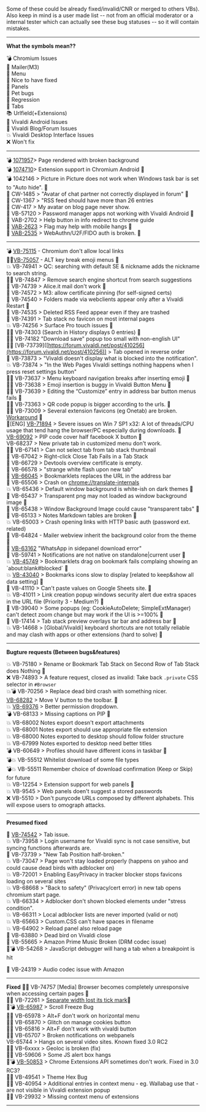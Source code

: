 Some of these could be already fixed/invalid/CNR or merged to others VBs).  
Also keep in mind is a user made list -- not from an official moderator or a internal tester which can actually see these bug statuses -- so it will contain mistakes.

* * *

**What the symbols mean??**

💣 Chromium Issues  
📧 Mailer(M3)  
💬 Menu  
🧡 Nice to have fixed  
🎰 Panels  
💖 Pet bugs  
🔺 Regression  
🎹 Tabs  
📚 Urlfield(+Extensions)  
📶 Vivaldi Android Issues  
🚩 Vivaldi Blog/Forum Issues  
💥 Vivaldi Desktop Interface Issues  
❌ Won't fix

* * *

💣 [1071957](https://bugs.chromium.org/p/chromium/issues/detail?id=1042146)\> Page rendered with broken background  
💣 [1074710](https://bugs.chromium.org/p/chromium/issues/detail?id=1074710)\> Extension support in Chromium Android 💖  
💣 1042146 > Picture in Picture does not work when Windows task bar is set to "Auto hide". 💖  
🚩 CW-1485 > "Avatar of chat partner not correctly displayed in forum" 🧡  
🚩 CW-1367 > "RSS feed should have more than 26 entries  
🚩 CW-417 > My avatar on blog page never show.  
📶 VB-57120 > Password manager apps not working with Vivaldi Android 🧡  
📶 VAB-2702 > Help button in info redirect to chrome guide  
📶 [VAB-2623](https://forum.vivaldi.net/post/410520) > Flag may help with mobile hangs 💖  
📶 [VAB-2535](https://forum.vivaldi.net/topic/51827/webauthn-u2f-fido-not-working) > WebAuthn/U2F/FIDO auth is broken. 🧡

* * *

💣 [VB-75115](https://forum.vivaldi.net/post/424472) - Chromium don't allow local links  
🔺💬[VB-75057](https://forum.vivaldi.net/post/423738) - ALT key break emoji menus 🧡  
💥 VB-74941 > QC: searching with default SE & nickname adds the nickname to search string.  
🔺💥 VB-74847 > Remove search engine shortcut from search suggestions  
📧 VB-74739 > Alice.it mail don't work 💖  
📧 VB-74572 > M3: allow certificate pinning (for self-signed certs)  
📧 VB-74540 > Folders made via webclients appear only after a Vivaldi Restart 💖  
📧 VB-74535 > Deleted RSS Feed appear even if they are trashed  
🎹 VB-74391 > Tab stack no favicon on most internal pages  
💥 VB-74256 > Surface Pro touch issues 💖  
🔺💥 VB-74303 (Search in History displays 0 entries) 💖  
🔺💥 VB-74182 "Download save" popup too small with non-english UI"  
🔺💥 \[VB-73739\]([https://forum.vivaldi.net/post/410256](https://forum.vivaldi.net/post/410256)) > Tab opened in reverse order  
🎹 VB-73873 > "Vivaldi doesn't display what is blocked into the notification".  
💥 VB-73874 > "In the Web Pages Vivaldi settings nothing happens when I press reset settings button"  
🔺💬 VB-73637 > Menu keyboard navigation breaks after inserting emoji 🧡  
🔺💬 VB-73638 > Emoji insertion is buggy in Vivaldi Button Menu 🧡  
🔺💬 VB-73639 > Editing the “Customize” entry in address bar button menus fails 🧡  
🔺🎹 VB-73363 > QR code popup is bigger according to the urls. 🧡  
🔺🎹 VB-73009 > Several extension favicons (eg Onetab) are broken. [Workaround](https://forum.vivaldi.net/post/414890) 💖  
🔺\[ENG\] [VB-71894](https://forum.vivaldi.net/post/410082) > Severe issues on Win 7 SP1 x32: A lot of threads/CPU usage that tend hang the browser/PC especially during downloads. 💖  
[VB-69092](https://forum.vivaldi.net/topic/48368/closing-an-image-on-facebook-new-interface-does-not-work-in-vivaldi/11) > PIP code cover half facebook X button 🧡  
VB-68237 > New private tab in customized menu don't work.  
🔺🎹 VB-67141 > Can not select tab from tab stack thumbnail  
🎹 VB-67042 > Right-click Close Tab Fails in a Tab Stack  
🔺 VB-66729 > Devtools overview certificate is empty.  
🔺 VB-66578 > "strange white flash upon new tab"  
🎹 [VB-66045](https://forum.vivaldi.net/topic/31409/bookmarklets-replaces-the-url-in-the-address-bar) > Bookmarklets replaces the URL in the address bar  
🔺 VB-65506 > Crash on [chrome://translate-internals](chrome://translate-internals)  
💥 VB-65436 > Default window background is white-ish on dark themes 💖  
🎰 VB-65437 > Transparent png may not loaded as window background image 💖  
🎰 VB-65438 > Window Background Image could cause "transparent tabs" 💖  
🔺 VB-65133 > Notes Markdown tables are broken 💖  
💥 VB-65003 > Crash opening links with HTTP basic auth (password ext. related)  
📧 VB-64824 - Mailer webview inherit the background color from the theme 💖  
🎰 [VB-63162](https://forum.vivaldi.net/post/356455) "WhatsApp in sidepanel download error"  
🔺 VB-59741 > Notifications are not native on standalone|current user 🧡  
💥 [VB-45749](https://forum.vivaldi.net/topic/31077/bookmarklets-do-not-work-in-vivaldi-2-0/13) > Bookmarklets drag on bookmark fails complaing showing an \`about:blank#blocked\` 💖  
💥 [VB-43040](https://forum.vivaldi.net/topic/28412/bookmark-icons-slow-to-display-in-1-15/43?_=1587634206442) > Bookmarks icons slow to display \[related to keep&show all data setting\] 🧡  
🔺 VB-41110 > Can't paste values on Google Sheets site. 🧡  
💥 VB-41011 > Link creation popup windows security alert due extra spaces in the URL file (Priority 3 - Medium?) 💖  
🎹 VB-39040 > Some popups (eg: CookieAutoDelete; SimpleExtManager) can't detect zoom change but may work if the UI is >=100% 💖  
🎹 VB-17414 > Tab stack preview overlays tar bar and address bar 🧡  
💥 VB-14668 > \[Global/Vivaldi\] keyboard shortcuts are not totally reliable and may clash with apps or other extensions (hard to solve) 🧡

* * *

**Bugture requests (Between bugs&features)**

💥 VB-75180 > Rename or Bookmark Tab Stack on Second Row of Tab Stack does Nothing 💖  
❌ VB-74893 > A feature request, closed as invalid: Take back `.private` CSS selector in `#Browser`  
💥💣 VB-70256 > Replace dead bird crash with something nicer.  
[VB-68282](https://forum.vivaldi.net/topic/47673/move-v-menu-to-bar-below-then-eliminate-entire-wasted-row-space) > Move V button to the toolbar. 💖  
💥 [VB-69376](https://forum.vivaldi.net/topic/54901/site-info-padlock-dropdown-getting-pretty-ridiculous) > Better permission dropdown.  
💣 VB-68133 > Missing captions on PIP 💖  
💥 VB-68002 Notes export doesn't export attachments  
💥 VB-68001 Notes export should use appropriate file extension  
💥 VB-68000 Notes exported to desktop should follow folder structure  
💥 VB-67999 Notes exported to desktop need better titles  
💣 VB-60649 > Profiles should have different icons in taskbar 🧡  
💣💥 VB-55512 Whitelist download of some file types  
💣💥 VB-55511 Remember choice of download confirmation (Keep or Skip) for future  
💥 VB-12254 > Extension support for web panels 🧡  
💥 VB-9545 > Web panels doen't suggest a stored passwords  
❌ VB-5510 > Don't punycode URLs composed by different alphabets. This will expose users to omograph attacks.

* * *

**Presumed fixed**

🎹      [VB-74542](https://forum.vivaldi.net/post/420804) > Tab issue.  
💥      VB-73958 > Login username for Vivaldi sync is not case sensitive, but syncing functions afterwards are.  
🎹      VB-73739 > "New Tab Position half-broken."  
💥      VB-73047 > Page won't stay loaded properly (happens on yahoo and could cause dead birds with adblocker on)  
💥      VB-72001 > Enabling EasyPrivacy in tracker blocker stops favicons loading on several sites  
💥      VB-68668 > "Back to safety" (Privacy/cert error) in new tab opens chromium start page.  
💥      VB-66334 > Adblocker don't shown blocked elements under "stress condition".  
💥      VB-66311 > Local adblocker lists are never imported (valid or not)  
💥      VB-65663 > Custom.CSS can't have spaces in filename  
💥      VB-64902 > Reload panel also reload page  
🔺      VB-63880 > Dead bird on Vivaldi close  
🔺      VB-55665 > Amazon Prime Music Broken (DRM codec issue)  
🔺💣 VB-54268 > JavaScript debugger will hang a tab when a breakpoint is hit

🔺      VB-24319 > Audio codec issue with Amazon

* * *

**Fixed**
🔺💥 VB-74757 \[Media\] Browser becomes completely unresponsive when accessing certain pages 💖  
🔺💥 VB-72261 > [Separate width lost its tick mark](https://forum.vivaldi.net/post/417860)💖  
🔺💣 [VB-65987](https://forum.vivaldi.net/post/361689) > Scroll Freeze Bug  
🔺💥 VB-65978 > Alt+F don't work on horizontal menu  
🔺💥 VB-65870 > Glitch on manage cookies button  
🔺💥 VB-65816 > Alt+F don't work with vivaldi button  
🔺💥 VB-65707 > Broken notifications on webpanels  
VB-65744 > Hangs on several video sites. Known fixed 3.0 RC2  
🔺💥 VB-6xxxx > Geoloc is broken (fix)  
🔺💥 VB-59606 > Some JS alert box hangs  
🔺💣 [VB-50853](https://forum.vivaldi.net/topic/35531/chrome-extension-apis-intermittently-unavailable-on-2-3-1440-61-x86) > Chrome Extensions API sometimes don't work. Fixed in 3.0 RC3?  
🔺💥 VB-49541 > Theme Hex Bug  
🔺💥 VB-40954 > Additional entries in context menu - eg. Wallabag use that - are not visible in Vivaldi extension popup  
🔺💥 VB-29932 > Missing context menu of extensions

* * *
